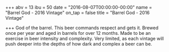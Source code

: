 +++
abv = 13
ibu = 50
date = "2016-08-07T00:00:00-00:00"
name = "Barrel God - 2016 Vintage"
on_tap = false
title = "Barrel God - 2016 Vintage"

+++
God of the barrel. This beer commands respect and gets it. Brewed once per year and aged in barrels for over 12 months. Made to be an exercise in beer intensity and complexity. Very limited, as each vintage will push deeper into the depths of how dark and complex a beer can be.